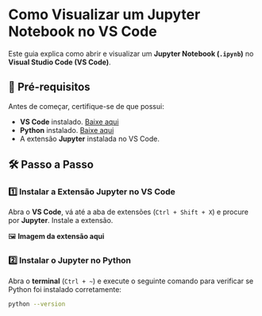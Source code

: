 # Como Visualizar um Jupyter Notebook no VS Code

Este guia explica como abrir e visualizar um **Jupyter Notebook (`.ipynb`)** no **Visual Studio Code (VS Code)**.

## 📌 Pré-requisitos

Antes de começar, certifique-se de que possui:

- **VS Code** instalado. [Baixe aqui](https://code.visualstudio.com/download)
- **Python** instalado. [Baixe aqui](https://www.python.org/downloads/)
- A extensão **Jupyter** instalada no VS Code.

## 🛠 Passo a Passo

### 1️⃣ Instalar a Extensão Jupyter no VS Code
Abra o **VS Code**, vá até a aba de extensões (`Ctrl + Shift + X`) e procure por **Jupyter**. Instale a extensão.

🖼 **Imagem da extensão aqui**

### 2️⃣ Instalar o Jupyter no Python
Abra o **terminal** (`Ctrl + ~`) e execute o seguinte comando para verificar se Python foi instalado corretamente:

```sh
python --version 
